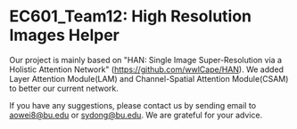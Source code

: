 # EC601_Team12: High Resolution Images Helper

Our project is mainly based on "HAN: Single Image Super-Resolution via a Holistic Attention Network" (https://github.com/wwlCape/HAN). We added Layer Attention Module(LAM) and Channel-Spatial Attention Module(CSAM) to better our current network.

If you have any suggestions, please contact us by sending email to aowei8@bu.edu or sydong@bu.edu. We are grateful for your advice.
